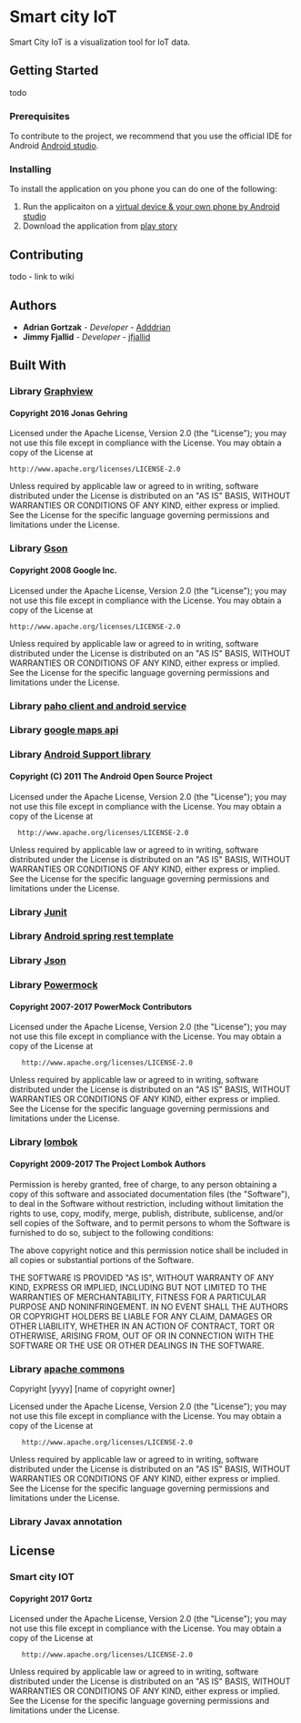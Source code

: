 # Smart city IoT

Smart City IoT is a visualization tool for IoT data.

## Getting Started
todo

### Prerequisites

To contribute to the project, we recommend that you use the official IDE for Android [Android studio](https://developer.android.com/studio/index.html).

### Installing

To install the application on you phone you can do one of the following:

1. Run the applicaiton on a [virtual device & your own phone by Android studio](https://developer.android.com/studio/run/index.html)
2. Download the application from [play story](todo)

## Contributing
todo - link to wiki

## Authors

* **Adrian Gortzak** - *Developer* - [Adddrian](https://github.com/Adddrian)
* **Jimmy Fjallid** - *Developer* - [jfjallid](https://github.com/jfjallid)


## Built With

###  Library [Graphview](https://github.com/appsthatmatter/GraphView)
#### Copyright 2016 Jonas Gehring

Licensed under the Apache License, Version 2.0 (the "License");
you may not use this file except in compliance with the License.
You may obtain a copy of the License at

    http://www.apache.org/licenses/LICENSE-2.0

Unless required by applicable law or agreed to in writing, software
distributed under the License is distributed on an "AS IS" BASIS,
WITHOUT WARRANTIES OR CONDITIONS OF ANY KIND, either express or implied.
See the License for the specific language governing permissions and
limitations under the License.

### Library [Gson](https://github.com/google/gson)
#### Copyright 2008 Google Inc.

Licensed under the Apache License, Version 2.0 (the "License");
you may not use this file except in compliance with the License.
You may obtain a copy of the License at

    http://www.apache.org/licenses/LICENSE-2.0

Unless required by applicable law or agreed to in writing, software
distributed under the License is distributed on an "AS IS" BASIS,
WITHOUT WARRANTIES OR CONDITIONS OF ANY KIND, either express or implied.
See the License for the specific language governing permissions and
limitations under the License.

### Library [paho client and android service](https://github.com/eclipse/paho.mqtt.android)

### Library [google maps api](https://developers.google.com/maps/terms)

### Library [Android Support library](https://developer.android.com/topic/libraries/support-library/index.html)
#### Copyright (C) 2011 The Android Open Source Project
 
  Licensed under the Apache License, Version 2.0 (the "License");
 you may not use this file except in compliance with the License.
 You may obtain a copy of the License at

      http://www.apache.org/licenses/LICENSE-2.0

 Unless required by applicable law or agreed to in writing, software
 distributed under the License is distributed on an "AS IS" BASIS,
 WITHOUT WARRANTIES OR CONDITIONS OF ANY KIND, either express or implied.
 See the License for the specific language governing permissions and
 limitations under the License.

### Library [Junit](http://junit.org/junit4/license.html)

### Library [Android spring rest template](http://projects.spring.io/spring-android/)

### Library [Json](http://www.json.org/license.html)

### Library [Powermock](https://github.com/powermock)
#### Copyright 2007-2017 PowerMock Contributors

   Licensed under the Apache License, Version 2.0 (the "License");
   you may not use this file except in compliance with the License.
   You may obtain a copy of the License at

       http://www.apache.org/licenses/LICENSE-2.0

   Unless required by applicable law or agreed to in writing, software
   distributed under the License is distributed on an "AS IS" BASIS,
   WITHOUT WARRANTIES OR CONDITIONS OF ANY KIND, either express or implied.
   See the License for the specific language governing permissions and
limitations under the License.

### Library [lombok](https://projectlombok.org/)
#### Copyright 2009-2017 The Project Lombok Authors

Permission is hereby granted, free of charge, to any person obtaining a copy of this software and associated documentation files (the "Software"), to deal in the Software without restriction, including without limitation the rights to use, copy, modify, merge, publish, distribute, sublicense, and/or sell copies of the Software, and to permit persons to whom the Software is furnished to do so, subject to the following conditions:

The above copyright notice and this permission notice shall be included in all copies or substantial portions of the Software.

THE SOFTWARE IS PROVIDED "AS IS", WITHOUT WARRANTY OF ANY KIND, EXPRESS OR IMPLIED, INCLUDING BUT NOT LIMITED TO THE WARRANTIES OF MERCHANTABILITY, FITNESS FOR A PARTICULAR PURPOSE AND NONINFRINGEMENT. IN NO EVENT SHALL THE AUTHORS OR COPYRIGHT HOLDERS BE LIABLE FOR ANY CLAIM, DAMAGES OR OTHER LIABILITY, WHETHER IN AN ACTION OF CONTRACT, TORT OR OTHERWISE, ARISING FROM, OUT OF OR IN CONNECTION WITH THE SOFTWARE OR THE USE OR OTHER DEALINGS IN THE SOFTWARE.

### Library [apache commons](http://commons.apache.org/proper/commons-daemon/)
Copyright [yyyy] [name of copyright owner]

   Licensed under the Apache License, Version 2.0 (the "License");
   you may not use this file except in compliance with the License.
   You may obtain a copy of the License at

       http://www.apache.org/licenses/LICENSE-2.0

   Unless required by applicable law or agreed to in writing, software
   distributed under the License is distributed on an "AS IS" BASIS,
   WITHOUT WARRANTIES OR CONDITIONS OF ANY KIND, either express or implied.
   See the License for the specific language governing permissions and
   limitations under the License.
   
### Library Javax annotation

## License

### Smart city IOT
#### Copyright 2017 Gortz

   Licensed under the Apache License, Version 2.0 (the "License");
   you may not use this file except in compliance with the License.
   You may obtain a copy of the License at

       http://www.apache.org/licenses/LICENSE-2.0

   Unless required by applicable law or agreed to in writing, software
   distributed under the License is distributed on an "AS IS" BASIS,
   WITHOUT WARRANTIES OR CONDITIONS OF ANY KIND, either express or implied.
   See the License for the specific language governing permissions and
limitations under the License.
